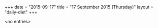 +++
date = "2015-09-17"
title = "17 September 2015 (Thursday)"
layout = "daily-diet"
+++


\<no entries\>

